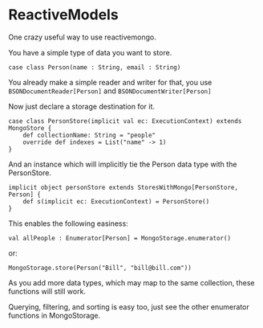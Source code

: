 ReactiveModels
======
One crazy useful way to use reactivemongo.

You have a simple type of data you want to store.

	case class Person(name : String, email : String)

You already make a simple reader and writer for that, you use
`BSONDocumentReader[Person]` and `BSONDocumentWriter[Person]`

Now just declare a storage destination for it.

	case class PersonStore(implicit val ec: ExecutionContext) extends 	MongoStore {
    	def collectionName: String = "people"
    	override def indexes = List("name" -> 1)
  	}

And an instance which will implicitly tie the Person data type with
the PersonStore.

	implicit object personStore extends StoresWithMongo[PersonStore, Person] {
		def s(implicit ec: ExecutionContext) = PersonStore()
	}

This enables the following easiness:

	val allPeople : Enumerator[Person] = MongoStorage.enumerator()

or:
	
	MongoStorage.store(Person("Bill", "bill@bill.com"))

As you add more data types, which may map to the same collection, these functions will still work.

Querying, filtering, and sorting is easy too, just see the other enumerator functions in MongoStorage.
